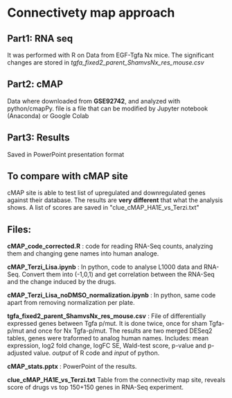 # Connectivety map approach

## Part1: RNA seq
It was performed with R on Data from EGF-Tgfa Nx mice.
The significant changes are stored in *tgfa_fixed2_parent_ShamvsNx_res_mouse.csv*

## Part2: cMAP
Data where downloaded from **GSE92742**, and analyzed with python/cmapPy. file is a file that can be modified by Jupyter notebook (Anaconda) or Google Colab

## Part3: Results
Saved in PowerPoint presentation format


## To compare with cMAP site
cMAP site is able to test list of upregulated and downregulated genes against their database. The results are **very different** that what the analysis shows.
A list of scores are saved in "clue_cMAP_HA1E_vs_Terzi.txt"



## Files:

**cMAP_code_corrected.R** : code for reading RNA-Seq counts, analyzing them and changing gene names into human analoge.

**cMAP_Terzi_Lisa.ipynb** : In python, code to analyse L1000 data and RNA-Seq. Convert them into (-1,0,1) and get correlation between the RNA-Seq and the change induced by the drugs.

**cMAP_Terzi_Lisa_noDMSO_normalization.ipynb** : In python, same code apart from removing normalization per plate.

**tgfa_fixed2_parent_ShamvsNx_res_mouse.csv** : File of differentially expressed genes between Tgfa p/mut. It is done twice, once for sham Tgfa-p/mut and once for Nx Tgfa-p/mut. The results are two merged DESeq2 tables, genes were traformed to analog human names. Includes: mean expression, log2 fold change, logFC SE, Wald-test score,  p-value and p-adjusted value. *output* of R code and *input* of python.

**cMAP_stats.pptx** : PowerPoint of the results.

**clue_cMAP_HA1E_vs_Terzi.txt** Table from the connectivity map site, reveals score of drugs vs top 150+150 genes in RNA-Seq experiment.
